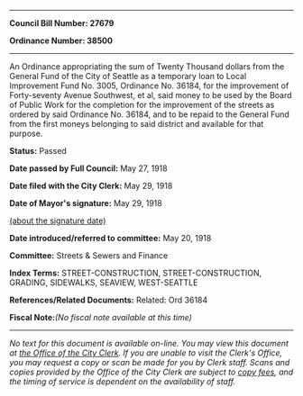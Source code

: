 

********

**Council Bill Number: 27679**
   
**Ordinance Number: 38500**
********

 An Ordinance appropriating the sum of Twenty Thousand dollars from the General Fund of the City of Seattle as a temporary loan to Local Improvement Fund No. 3005, Ordinance No. 36184, for the improvement of Forty-seventy Avenue Southwest, et al, said money to be used by the Board of Public Work for the completion for the improvement of the streets as ordered by said Ordinance No. 36184, and to be repaid to the General Fund from the first moneys belonging to said district and available for that purpose.

**Status:** Passed
   
**Date passed by Full Council:** May 27, 1918
   
**Date filed with the City Clerk:** May 29, 1918
   
**Date of Mayor's signature:** May 29, 1918
   
[(about the signature date)](/~public/approvaldate.htm)
   
   
   
**Date introduced/referred to committee:** May 20, 1918
   
**Committee:** Streets & Sewers and Finance
   
   
**Index Terms:** STREET-CONSTRUCTION, STREET-CONSTRUCTION, GRADING, SIDEWALKS, SEAVIEW, WEST-SEATTLE

**References/Related Documents:** Related: Ord 36184

**Fiscal Note:**_(No fiscal note available at this time)_
********

_No text for this document is available on-line. You may view this document at [the Office of the City Clerk](http://www.seattle.gov/leg/clerk/contactUs.htm). If you are unable to visit the Clerk's Office, you may request a copy or scan be made for you by Clerk staff. Scans and copies provided by the Office of the City Clerk are subject to [copy fees](http://clerk.seattle.gov/~public/clerkfees.htm), and the timing of service is dependent on the availability of staff._

